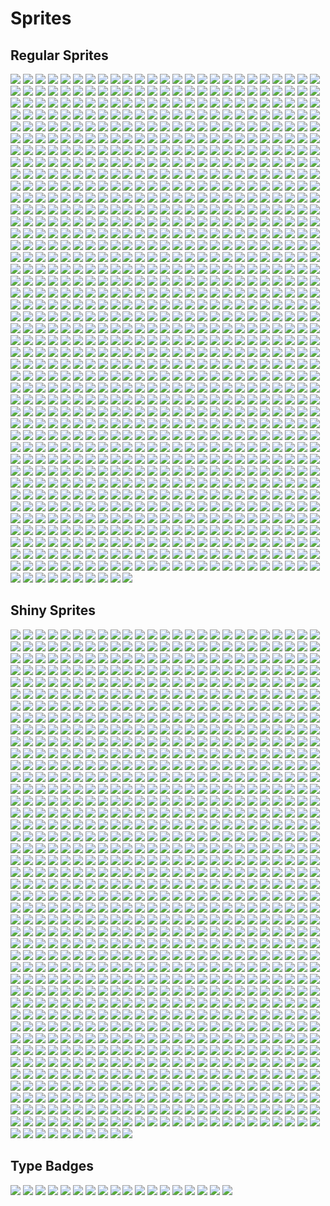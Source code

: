 # Sprites
## Regular Sprites
![](static/regular/bronzor.png)
![](static/regular/leafeon.png)
![](static/regular/beldum.png)
![](static/regular/shiftry.png)
![](static/regular/blitzle.png)
![](static/regular/dragalge.png)
![](static/regular/ledyba.png)
![](static/regular/porygon2.png)
![](static/regular/jangmo-o.png)
![](static/regular/snivy.png)
![](static/regular/cutiefly.png)
![](static/regular/furfrou-star.png)
![](static/regular/wimpod.png)
![](static/regular/sandygast.png)
![](static/regular/genesect-burn.png)
![](static/regular/lombre.png)
![](static/regular/lickitung.png)
![](static/regular/zoroark.png)
![](static/regular/lunala.png)
![](static/regular/hydreigon.png)
![](static/regular/cobalion.png)
![](static/regular/vulpix-alola.png)
![](static/regular/dwebble.png)
![](static/regular/salandit.png)
![](static/regular/minior-violet.png)
![](static/regular/politoed.png)
![](static/regular/trapinch.png)
![](static/regular/caterpie.png)
![](static/regular/bruxish.png)
![](static/regular/metagross-mega.png)
![](static/regular/skarmory.png)
![](static/regular/hoopa-unbound.png)
![](static/regular/rotom.png)
![](static/regular/darmanitan-zen.png)
![](static/regular/arceus-fire.png)
![](static/regular/drilbur.png)
![](static/regular/starly.png)
![](static/regular/vivillon-sandstorm.png)
![](static/regular/gastrodon.png)
![](static/regular/accelgor.png)
![](static/regular/graveler.png)
![](static/regular/swablu.png)
![](static/regular/scizor.png)
![](static/regular/vikavolt.png)
![](static/regular/mandibuzz.png)
![](static/regular/luvdisc.png)
![](static/regular/fennekin.png)
![](static/regular/simisage.png)
![](static/regular/glalie.png)
![](static/regular/piplup.png)
![](static/regular/finneon.png)
![](static/regular/piloswine.png)
![](static/regular/pinsir-mega.png)
![](static/regular/beedrill.png)
![](static/regular/diancie-mega.png)
![](static/regular/typhlosion.png)
![](static/regular/sandile.png)
![](static/regular/golurk.png)
![](static/regular/terrakion.png)
![](static/regular/gloom.png)
![](static/regular/turtonator.png)
![](static/regular/monferno.png)
![](static/regular/shiinotic.png)
![](static/regular/phantump.png)
![](static/regular/croagunk.png)
![](static/regular/ampharos.png)
![](static/regular/pichu.png)
![](static/regular/kommo-o.png)
![](static/regular/moltres.png)
![](static/regular/carnivine.png)
![](static/regular/ursaring.png)
![](static/regular/unown-h.png)
![](static/regular/venonat.png)
![](static/regular/servine.png)
![](static/regular/tentacruel.png)
![](static/regular/electrike.png)
![](static/regular/archeops.png)
![](static/regular/torkoal.png)
![](static/regular/talonflame.png)
![](static/regular/inkay.png)
![](static/regular/riolu.png)
![](static/regular/vivillon-poke-ball.png)
![](static/regular/unfezant.png)
![](static/regular/tapu-lele.png)
![](static/regular/genesect-shock.png)
![](static/regular/altaria-mega.png)
![](static/regular/psyduck.png)
![](static/regular/zweilous.png)
![](static/regular/litten.png)
![](static/regular/minccino.png)
![](static/regular/magby.png)
![](static/regular/unown-r.png)
![](static/regular/silvally-dark.png)
![](static/regular/chandelure.png)
![](static/regular/spewpa.png)
![](static/regular/pinsir.png)
![](static/regular/camerupt-mega.png)
![](static/regular/lairon.png)
![](static/regular/volcanion.png)
![](static/regular/volcarona.png)
![](static/regular/swellow.png)
![](static/regular/ponyta.png)
![](static/regular/whiscash.png)
![](static/regular/yanma.png)
![](static/regular/tornadus.png)
![](static/regular/panpour.png)
![](static/regular/rotom-mow.png)
![](static/regular/spoink.png)
![](static/regular/furfrou-dandy.png)
![](static/regular/pidove.png)
![](static/regular/omastar.png)
![](static/regular/pumpkaboo-small.png)
![](static/regular/sawsbuck-winter.png)
![](static/regular/greninja.png)
![](static/regular/mr-mime.png)
![](static/regular/salazzle.png)
![](static/regular/raichu.png)
![](static/regular/barboach.png)
![](static/regular/golisopod.png)
![](static/regular/vivillon-ocean.png)
![](static/regular/hakamo-o.png)
![](static/regular/darmanitan.png)
![](static/regular/keldeo-resolute.png)
![](static/regular/cosmoem.png)
![](static/regular/weavile.png)
![](static/regular/corphish.png)
![](static/regular/amaura.png)
![](static/regular/gourgeist-large.png)
![](static/regular/aron.png)
![](static/regular/minior.png)
![](static/regular/shellos-east.png)
![](static/regular/unown-d.png)
![](static/regular/smeargle.png)
![](static/regular/vivillon-tundra.png)
![](static/regular/arceus-dragon.png)
![](static/regular/glaceon.png)
![](static/regular/crabrawler.png)
![](static/regular/unown-exclamation.png)
![](static/regular/patrat.png)
![](static/regular/zorua.png)
![](static/regular/lilligant.png)
![](static/regular/dusclops.png)
![](static/regular/glameow.png)
![](static/regular/skiddo.png)
![](static/regular/anorith.png)
![](static/regular/garchomp-mega.png)
![](static/regular/victini.png)
![](static/regular/rattata-alola.png)
![](static/regular/metapod.png)
![](static/regular/delcatty.png)
![](static/regular/morelull.png)
![](static/regular/unown-c.png)
![](static/regular/phione.png)
![](static/regular/pikachu-pop-star.png)
![](static/regular/oricorio-pau.png)
![](static/regular/kyurem-black.png)
![](static/regular/wormadam.png)
![](static/regular/sneasel.png)
![](static/regular/latias.png)
![](static/regular/mankey.png)
![](static/regular/keldeo.png)
![](static/regular/hoopa.png)
![](static/regular/gengar.png)
![](static/regular/rampardos.png)
![](static/regular/charjabug.png)
![](static/regular/hippowdon.png)
![](static/regular/beedrill-mega.png)
![](static/regular/gliscor.png)
![](static/regular/tyrantrum.png)
![](static/regular/arceus-bug.png)
![](static/regular/fletchinder.png)
![](static/regular/geodude-alola.png)
![](static/regular/yamask.png)
![](static/regular/persian.png)
![](static/regular/weepinbell.png)
![](static/regular/sawsbuck.png)
![](static/regular/cherubi.png)
![](static/regular/milotic.png)
![](static/regular/slurpuff.png)
![](static/regular/banette.png)
![](static/regular/delibird.png)
![](static/regular/wingull.png)
![](static/regular/grotle.png)
![](static/regular/snubbull.png)
![](static/regular/combee.png)
![](static/regular/kricketot.png)
![](static/regular/arceus-flying.png)
![](static/regular/pineco.png)
![](static/regular/seedot.png)
![](static/regular/absol.png)
![](static/regular/spinarak.png)
![](static/regular/arceus.png)
![](static/regular/silvally-dragon.png)
![](static/regular/pikachu-hoenn-cap.png)
![](static/regular/cottonee.png)
![](static/regular/pelipper.png)
![](static/regular/tympole.png)
![](static/regular/pheromosa.png)
![](static/regular/burmy.png)
![](static/regular/toxicroak.png)
![](static/regular/chansey.png)
![](static/regular/barbaracle.png)
![](static/regular/dugtrio-alola.png)
![](static/regular/mesprit.png)
![](static/regular/whimsicott.png)
![](static/regular/shinx.png)
![](static/regular/ampharos-mega.png)
![](static/regular/bayleef.png)
![](static/regular/suicune.png)
![](static/regular/swanna.png)
![](static/regular/larvesta.png)
![](static/regular/noctowl.png)
![](static/regular/heatmor.png)
![](static/regular/watchog.png)
![](static/regular/clamperl.png)
![](static/regular/altaria.png)
![](static/regular/darkrai.png)
![](static/regular/wishiwashi.png)
![](static/regular/pikachu-libre.png)
![](static/regular/karrablast.png)
![](static/regular/jumpluff.png)
![](static/regular/unown-f.png)
![](static/regular/lopunny.png)
![](static/regular/unown-b.png)
![](static/regular/pachirisu.png)
![](static/regular/mismagius.png)
![](static/regular/mewtwo.png)
![](static/regular/mudkip.png)
![](static/regular/furfrou-debutante.png)
![](static/regular/graveler-alola.png)
![](static/regular/mantine.png)
![](static/regular/unown-v.png)
![](static/regular/shaymin.png)
![](static/regular/duskull.png)
![](static/regular/sunkern.png)
![](static/regular/nidoqueen.png)
![](static/regular/kartana.png)
![](static/regular/cherrim.png)
![](static/regular/arceus-dark.png)
![](static/regular/treecko.png)
![](static/regular/wormadam-sandy.png)
![](static/regular/emboar.png)
![](static/regular/gorebyss.png)
![](static/regular/burmy-sandy.png)
![](static/regular/drapion.png)
![](static/regular/ledian.png)
![](static/regular/jirachi.png)
![](static/regular/numel.png)
![](static/regular/ninetales.png)
![](static/regular/unown-z.png)
![](static/regular/silvally-ground.png)
![](static/regular/munna.png)
![](static/regular/lapras.png)
![](static/regular/wynaut.png)
![](static/regular/roselia.png)
![](static/regular/alakazam-mega.png)
![](static/regular/golbat.png)
![](static/regular/carbink.png)
![](static/regular/porygon-z.png)
![](static/regular/sandslash.png)
![](static/regular/makuhita.png)
![](static/regular/weezing.png)
![](static/regular/jolteon.png)
![](static/regular/spheal.png)
![](static/regular/tapu-koko.png)
![](static/regular/sawsbuck-summer.png)
![](static/regular/helioptile.png)
![](static/regular/reshiram.png)
![](static/regular/silvally-electric.png)
![](static/regular/landorus.png)
![](static/regular/stakataka.png)
![](static/regular/scolipede.png)
![](static/regular/miltank.png)
![](static/regular/totodile.png)
![](static/regular/vivillon-icy-snow.png)
![](static/regular/deino.png)
![](static/regular/houndoom-mega.png)
![](static/regular/necrozma-dawn.png)
![](static/regular/floette-eternal.png)
![](static/regular/absol-mega.png)
![](static/regular/chinchou.png)
![](static/regular/oricorio-sensu.png)
![](static/regular/vanilluxe.png)
![](static/regular/swadloon.png)
![](static/regular/persian-alola.png)
![](static/regular/groudon.png)
![](static/regular/koffing.png)
![](static/regular/yungoos.png)
![](static/regular/granbull.png)
![](static/regular/leavanny.png)
![](static/regular/axew.png)
![](static/regular/krookodile.png)
![](static/regular/brionne.png)
![](static/regular/lycanroc-dusk.png)
![](static/regular/sliggoo.png)
![](static/regular/pumpkaboo.png)
![](static/regular/aerodactyl-mega.png)
![](static/regular/gengar-mega.png)
![](static/regular/darumaka.png)
![](static/regular/chingling.png)
![](static/regular/pawniard.png)
![](static/regular/dragonite.png)
![](static/regular/minior-blue.png)
![](static/regular/bellossom.png)
![](static/regular/manectric-mega.png)
![](static/regular/kadabra.png)
![](static/regular/charmeleon.png)
![](static/regular/kangaskhan-mega.png)
![](static/regular/florges-blue.png)
![](static/regular/crawdaunt.png)
![](static/regular/tapu-fini.png)
![](static/regular/silvally-fairy.png)
![](static/regular/flabebe.png)
![](static/regular/oranguru.png)
![](static/regular/mienshao.png)
![](static/regular/gardevoir-mega.png)
![](static/regular/masquerain.png)
![](static/regular/flygon.png)
![](static/regular/hitmonlee.png)
![](static/regular/claydol.png)
![](static/regular/aegislash-blade.png)
![](static/regular/pyroar.png)
![](static/regular/paras.png)
![](static/regular/lileep.png)
![](static/regular/shellder.png)
![](static/regular/slakoth.png)
![](static/regular/drowzee.png)
![](static/regular/swirlix.png)
![](static/regular/corsola.png)
![](static/regular/audino-mega.png)
![](static/regular/litwick.png)
![](static/regular/burmy-trash.png)
![](static/regular/hariyama.png)
![](static/regular/deoxys-speed.png)
![](static/regular/girafarig.png)
![](static/regular/pidgey.png)
![](static/regular/vulpix.png)
![](static/regular/cloyster.png)
![](static/regular/exploud.png)
![](static/regular/silvally-fighting.png)
![](static/regular/bergmite.png)
![](static/regular/tapu-bulu.png)
![](static/regular/zeraora.png)
![](static/regular/magearna-original.png)
![](static/regular/braviary.png)
![](static/regular/tornadus-therian.png)
![](static/regular/swampert-mega.png)
![](static/regular/arceus-ghost.png)
![](static/regular/manaphy.png)
![](static/regular/jynx.png)
![](static/regular/regirock.png)
![](static/regular/minior-green.png)
![](static/regular/tynamo.png)
![](static/regular/machop.png)
![](static/regular/klang.png)
![](static/regular/muk.png)
![](static/regular/genesect.png)
![](static/regular/floatzel.png)
![](static/regular/bastiodon.png)
![](static/regular/vivillon-marine.png)
![](static/regular/illumise.png)
![](static/regular/salamence-mega.png)
![](static/regular/mew.png)
![](static/regular/lunatone.png)
![](static/regular/gallade.png)
![](static/regular/skorupi.png)
![](static/regular/stoutland.png)
![](static/regular/trumbeak.png)
![](static/regular/mudbray.png)
![](static/regular/heliolisk.png)
![](static/regular/cacnea.png)
![](static/regular/liepard.png)
![](static/regular/dunsparce.png)
![](static/regular/ralts.png)
![](static/regular/voltorb.png)
![](static/regular/porygon.png)
![](static/regular/natu.png)
![](static/regular/raticate-alola.png)
![](static/regular/combusken.png)
![](static/regular/yveltal.png)
![](static/regular/rhyperior.png)
![](static/regular/floette-blue.png)
![](static/regular/sentret.png)
![](static/regular/snorlax.png)
![](static/regular/prinplup.png)
![](static/regular/tauros.png)
![](static/regular/farfetchd.png)
![](static/regular/munchlax.png)
![](static/regular/butterfree.png)
![](static/regular/oddish.png)
![](static/regular/buneary.png)
![](static/regular/linoone.png)
![](static/regular/tentacool.png)
![](static/regular/hoppip.png)
![](static/regular/mareanie.png)
![](static/regular/togedemaru.png)
![](static/regular/deerling-summer.png)
![](static/regular/drampa.png)
![](static/regular/klink.png)
![](static/regular/muk-alola.png)
![](static/regular/rhyhorn.png)
![](static/regular/misdreavus.png)
![](static/regular/growlithe.png)
![](static/regular/exeggutor-alola.png)
![](static/regular/shroomish.png)
![](static/regular/kakuna.png)
![](static/regular/chimchar.png)
![](static/regular/deerling-winter.png)
![](static/regular/horsea.png)
![](static/regular/torracat.png)
![](static/regular/gothita.png)
![](static/regular/glalie-mega.png)
![](static/regular/zapdos.png)
![](static/regular/woobat.png)
![](static/regular/jigglypuff.png)
![](static/regular/cubone.png)
![](static/regular/carvanha.png)
![](static/regular/goomy.png)
![](static/regular/skrelp.png)
![](static/regular/beartic.png)
![](static/regular/incineroar.png)
![](static/regular/alomomola.png)
![](static/regular/garchomp.png)
![](static/regular/tangrowth.png)
![](static/regular/gothitelle.png)
![](static/regular/honedge.png)
![](static/regular/lurantis.png)
![](static/regular/wormadam-trash.png)
![](static/regular/unown-p.png)
![](static/regular/zekrom.png)
![](static/regular/bisharp.png)
![](static/regular/latios-mega.png)
![](static/regular/raikou.png)
![](static/regular/pikachu-original-cap.png)
![](static/regular/mawile-mega.png)
![](static/regular/deoxys-attack.png)
![](static/regular/pikipek.png)
![](static/regular/houndoom.png)
![](static/regular/vespiquen.png)
![](static/regular/cosmog.png)
![](static/regular/magmar.png)
![](static/regular/floette-yellow.png)
![](static/regular/meowstic.png)
![](static/regular/bidoof.png)
![](static/regular/groudon-primal.png)
![](static/regular/smoochum.png)
![](static/regular/entei.png)
![](static/regular/vivillon-jungle.png)
![](static/regular/clawitzer.png)
![](static/regular/zygarde-complete.png)
![](static/regular/silvally-flying.png)
![](static/regular/aurorus.png)
![](static/regular/simisear.png)
![](static/regular/arceus-fighting.png)
![](static/regular/klefki.png)
![](static/regular/xurkitree.png)
![](static/regular/murkrow.png)
![](static/regular/dartrix.png)
![](static/regular/vaporeon.png)
![](static/regular/feebas.png)
![](static/regular/feraligatr.png)
![](static/regular/marill.png)
![](static/regular/swampert.png)
![](static/regular/swalot.png)
![](static/regular/mienfoo.png)
![](static/regular/unown-i.png)
![](static/regular/electabuzz.png)
![](static/regular/ivysaur.png)
![](static/regular/cacturne.png)
![](static/regular/seaking.png)
![](static/regular/minun.png)
![](static/regular/larvitar.png)
![](static/regular/mewtwo-mega-y.png)
![](static/regular/cranidos.png)
![](static/regular/conkeldurr.png)
![](static/regular/ducklett.png)
![](static/regular/kangaskhan.png)
![](static/regular/buzzwole.png)
![](static/regular/magnezone.png)
![](static/regular/pangoro.png)
![](static/regular/deerling.png)
![](static/regular/unown-u.png)
![](static/regular/sealeo.png)
![](static/regular/silvally-ghost.png)
![](static/regular/reuniclus.png)
![](static/regular/crabominable.png)
![](static/regular/marowak.png)
![](static/regular/unown-y.png)
![](static/regular/gumshoos.png)
![](static/regular/vivillon-sun.png)
![](static/regular/mightyena.png)
![](static/regular/diglett-alola.png)
![](static/regular/palkia.png)
![](static/regular/fomantis.png)
![](static/regular/tranquill.png)
![](static/regular/wartortle.png)
![](static/regular/baltoy.png)
![](static/regular/unown-g.png)
![](static/regular/vullaby.png)
![](static/regular/naganadel.png)
![](static/regular/lycanroc.png)
![](static/regular/cleffa.png)
![](static/regular/meganium.png)
![](static/regular/musharna.png)
![](static/regular/rufflet.png)
![](static/regular/meowth-alola.png)
![](static/regular/lucario.png)
![](static/regular/grimer-alola.png)
![](static/regular/igglybuff.png)
![](static/regular/ho-oh.png)
![](static/regular/abomasnow-mega.png)
![](static/regular/seel.png)
![](static/regular/meloetta.png)
![](static/regular/swinub.png)
![](static/regular/dodrio.png)
![](static/regular/avalugg.png)
![](static/regular/relicanth.png)
![](static/regular/unown-n.png)
![](static/regular/wailord.png)
![](static/regular/sharpedo-mega.png)
![](static/regular/rattata.png)
![](static/regular/arceus-poison.png)
![](static/regular/geodude.png)
![](static/regular/golduck.png)
![](static/regular/victreebel.png)
![](static/regular/silvally-ice.png)
![](static/regular/araquanid.png)
![](static/regular/sharpedo.png)
![](static/regular/ribombee.png)
![](static/regular/vivillon.png)
![](static/regular/pikachu-unova-cap.png)
![](static/regular/silvally-bug.png)
![](static/regular/roggenrola.png)
![](static/regular/chatot.png)
![](static/regular/rowlet.png)
![](static/regular/ekans.png)
![](static/regular/braixen.png)
![](static/regular/aegislash.png)
![](static/regular/kricketune.png)
![](static/regular/sudowoodo.png)
![](static/regular/unown-m.png)
![](static/regular/amoonguss.png)
![](static/regular/gulpin.png)
![](static/regular/rhydon.png)
![](static/regular/nuzleaf.png)
![](static/regular/omanyte.png)
![](static/regular/oshawott.png)
![](static/regular/vigoroth.png)
![](static/regular/sandshrew.png)
![](static/regular/herdier.png)
![](static/regular/azelf.png)
![](static/regular/exeggutor.png)
![](static/regular/doduo.png)
![](static/regular/ninjask.png)
![](static/regular/pichu-spiky-eared.png)
![](static/regular/zubat.png)
![](static/regular/xerneas.png)
![](static/regular/gligar.png)
![](static/regular/scyther.png)
![](static/regular/mawile.png)
![](static/regular/excadrill.png)
![](static/regular/eevee.png)
![](static/regular/meloetta-pirouette.png)
![](static/regular/trevenant.png)
![](static/regular/shellos.png)
![](static/regular/blissey.png)
![](static/regular/marshtomp.png)
![](static/regular/rotom-frost.png)
![](static/regular/chimecho.png)
![](static/regular/nosepass.png)
![](static/regular/empoleon.png)
![](static/regular/shuckle.png)
![](static/regular/cinccino.png)
![](static/regular/kyogre-primal.png)
![](static/regular/wailmer.png)
![](static/regular/purrloin.png)
![](static/regular/togepi.png)
![](static/regular/krokorok.png)
![](static/regular/staravia.png)
![](static/regular/passimian.png)
![](static/regular/skuntank.png)
![](static/regular/nidoran-m.png)
![](static/regular/cryogonal.png)
![](static/regular/frillish.png)
![](static/regular/crobat.png)
![](static/regular/pansear.png)
![](static/regular/kyogre.png)
![](static/regular/arceus-ice.png)
![](static/regular/floette-white.png)
![](static/regular/plusle.png)
![](static/regular/dugtrio.png)
![](static/regular/ludicolo.png)
![](static/regular/charizard.png)
![](static/regular/bewear.png)
![](static/regular/fearow.png)
![](static/regular/vibrava.png)
![](static/regular/gourgeist.png)
![](static/regular/aggron-mega.png)
![](static/regular/bronzong.png)
![](static/regular/lycanroc-midnight.png)
![](static/regular/floette.png)
![](static/regular/marowak-alola.png)
![](static/regular/throh.png)
![](static/regular/snorunt.png)
![](static/regular/flabebe-blue.png)
![](static/regular/mudsdale.png)
![](static/regular/vanillish.png)
![](static/regular/gogoat.png)
![](static/regular/xerneas-active.png)
![](static/regular/trubbish.png)
![](static/regular/pidgeot.png)
![](static/regular/duosion.png)
![](static/regular/vivillon-modern.png)
![](static/regular/durant.png)
![](static/regular/meditite.png)
![](static/regular/boldore.png)
![](static/regular/houndour.png)
![](static/regular/marshadow.png)
![](static/regular/hoothoot.png)
![](static/regular/wurmple.png)
![](static/regular/sceptile-mega.png)
![](static/regular/zebstrika.png)
![](static/regular/palpitoad.png)
![](static/regular/grumpig.png)
![](static/regular/togekiss.png)
![](static/regular/poochyena.png)
![](static/regular/kingler.png)
![](static/regular/frogadier.png)
![](static/regular/gardevoir.png)
![](static/regular/mime-jr.png)
![](static/regular/furfrou-matron.png)
![](static/regular/thundurus-therian.png)
![](static/regular/chikorita.png)
![](static/regular/froslass.png)
![](static/regular/primeape.png)
![](static/regular/lumineon.png)
![](static/regular/nidorina.png)
![](static/regular/toucannon.png)
![](static/regular/flaaffy.png)
![](static/regular/sunflora.png)
![](static/regular/elekid.png)
![](static/regular/sceptile.png)
![](static/regular/aggron.png)
![](static/regular/gabite.png)
![](static/regular/xatu.png)
![](static/regular/salamence.png)
![](static/regular/genesect-chill.png)
![](static/regular/scizor-mega.png)
![](static/regular/vivillon-elegant.png)
![](static/regular/cresselia.png)
![](static/regular/arbok.png)
![](static/regular/unown-q.png)
![](static/regular/vivillon-continental.png)
![](static/regular/latios.png)
![](static/regular/decidueye.png)
![](static/regular/whirlipede.png)
![](static/regular/pikachu-phd.png)
![](static/regular/raticate.png)
![](static/regular/clefairy.png)
![](static/regular/magikarp.png)
![](static/regular/oricorio-pom-pom.png)
![](static/regular/pikachu-alola-cap.png)
![](static/regular/shelgon.png)
![](static/regular/metang.png)
![](static/regular/heatran.png)
![](static/regular/pikachu-belle.png)
![](static/regular/aerodactyl.png)
![](static/regular/octillery.png)
![](static/regular/vivillon-polar.png)
![](static/regular/arceus-steel.png)
![](static/regular/bibarel.png)
![](static/regular/wishiwashi-school.png)
![](static/regular/tropius.png)
![](static/regular/kirlia.png)
![](static/regular/magmortar.png)
![](static/regular/aipom.png)
![](static/regular/bonsly.png)
![](static/regular/blaziken.png)
![](static/regular/samurott.png)
![](static/regular/jellicent.png)
![](static/regular/silvally-grass.png)
![](static/regular/luxio.png)
![](static/regular/dewott.png)
![](static/regular/slowpoke.png)
![](static/regular/dedenne.png)
![](static/regular/croconaw.png)
![](static/regular/stufful.png)
![](static/regular/comfey.png)
![](static/regular/sableye-mega.png)
![](static/regular/abomasnow.png)
![](static/regular/vivillon-high-plains.png)
![](static/regular/vivillon-fancy.png)
![](static/regular/beheeyem.png)
![](static/regular/vivillon-river.png)
![](static/regular/minior-orange.png)
![](static/regular/steenee.png)
![](static/regular/tyranitar-mega.png)
![](static/regular/machamp.png)
![](static/regular/genesect-douse.png)
![](static/regular/maractus.png)
![](static/regular/komala.png)
![](static/regular/simipour.png)
![](static/regular/phanpy.png)
![](static/regular/mewtwo-mega-x.png)
![](static/regular/furfrou-pharaoh.png)
![](static/regular/spearow.png)
![](static/regular/bellsprout.png)
![](static/regular/silvally-rock.png)
![](static/regular/galvantula.png)
![](static/regular/unown-e.png)
![](static/regular/qwilfish.png)
![](static/regular/gourgeist-super.png)
![](static/regular/kyurem.png)
![](static/regular/chesnaught.png)
![](static/regular/castform-rainy.png)
![](static/regular/shieldon.png)
![](static/regular/deoxys-defense.png)
![](static/regular/lopunny-mega.png)
![](static/regular/pumpkaboo-large.png)
![](static/regular/uxie.png)
![](static/regular/diglett.png)
![](static/regular/azumarill.png)
![](static/regular/malamar.png)
![](static/regular/silvally-fire.png)
![](static/regular/gyarados.png)
![](static/regular/binacle.png)
![](static/regular/furfrou.png)
![](static/regular/hitmonchan.png)
![](static/regular/swoobat.png)
![](static/regular/bouffalant.png)
![](static/regular/remoraid.png)
![](static/regular/silvally-psychic.png)
![](static/regular/pikachu-sinnoh-cap.png)
![](static/regular/scraggy.png)
![](static/regular/delphox.png)
![](static/regular/electivire.png)
![](static/regular/seadra.png)
![](static/regular/castform-sunny.png)
![](static/regular/lillipup.png)
![](static/regular/electrode.png)
![](static/regular/carracosta.png)
![](static/regular/steelix-mega.png)
![](static/regular/charizard-mega-y.png)
![](static/regular/flareon.png)
![](static/regular/pikachu-cosplay.png)
![](static/regular/unown-k.png)
![](static/regular/starmie.png)
![](static/regular/necrozma-ultra.png)
![](static/regular/venipede.png)
![](static/regular/oricorio.png)
![](static/regular/machoke.png)
![](static/regular/cradily.png)
![](static/regular/purugly.png)
![](static/regular/taillow.png)
![](static/regular/mareep.png)
![](static/regular/gastly.png)
![](static/regular/heracross.png)
![](static/regular/latias-mega.png)
![](static/regular/meowth.png)
![](static/regular/heracross-mega.png)
![](static/regular/shelmet.png)
![](static/regular/turtwig.png)
![](static/regular/dratini.png)
![](static/regular/tangela.png)
![](static/regular/celebi.png)
![](static/regular/tirtouga.png)
![](static/regular/goodra.png)
![](static/regular/cubchoo.png)
![](static/regular/minior-red.png)
![](static/regular/kabutops.png)
![](static/regular/breloom.png)
![](static/regular/happiny.png)
![](static/regular/krabby.png)
![](static/regular/slugma.png)
![](static/regular/mimikyu.png)
![](static/regular/gothorita.png)
![](static/regular/huntail.png)
![](static/regular/sableye.png)
![](static/regular/spiritomb.png)
![](static/regular/weedle.png)
![](static/regular/magnemite.png)
![](static/regular/grubbin.png)
![](static/regular/pancham.png)
![](static/regular/lickilicky.png)
![](static/regular/greninja-ash.png)
![](static/regular/stunky.png)
![](static/regular/bagon.png)
![](static/regular/arceus-rock.png)
![](static/regular/poipole.png)
![](static/regular/dialga.png)
![](static/regular/gastrodon-east.png)
![](static/regular/registeel.png)
![](static/regular/nidoran-f.png)
![](static/regular/pikachu-kalos-cap.png)
![](static/regular/vivillon-savanna.png)
![](static/regular/eelektrik.png)
![](static/regular/raichu-alola.png)
![](static/regular/doublade.png)
![](static/regular/sandshrew-alola.png)
![](static/regular/yanmega.png)
![](static/regular/pikachu.png)
![](static/regular/giratina.png)
![](static/regular/sawsbuck-autumn.png)
![](static/regular/unown-o.png)
![](static/regular/lucario-mega.png)
![](static/regular/kabuto.png)
![](static/regular/haxorus.png)
![](static/regular/zygarde-10.png)
![](static/regular/gyarados-mega.png)
![](static/regular/scatterbug.png)
![](static/regular/florges-yellow.png)
![](static/regular/shedinja.png)
![](static/regular/vanillite.png)
![](static/regular/pumpkaboo-super.png)
![](static/regular/tsareena.png)
![](static/regular/bounsweet.png)
![](static/regular/florges-orange.png)
![](static/regular/magneton.png)
![](static/regular/whismur.png)
![](static/regular/silvally-water.png)
![](static/regular/pupitar.png)
![](static/regular/elgyem.png)
![](static/regular/necrozma.png)
![](static/regular/rotom-wash.png)
![](static/regular/wigglytuff.png)
![](static/regular/pikachu-rock-star.png)
![](static/regular/metagross.png)
![](static/regular/staraptor.png)
![](static/regular/gible.png)
![](static/regular/honchkrow.png)
![](static/regular/popplio.png)
![](static/regular/silvally-poison.png)
![](static/regular/foongus.png)
![](static/regular/druddigon.png)
![](static/regular/camerupt.png)
![](static/regular/gallade-mega.png)
![](static/regular/ninetales-alola.png)
![](static/regular/torterra.png)
![](static/regular/castform.png)
![](static/regular/dhelmise.png)
![](static/regular/armaldo.png)
![](static/regular/unown-w.png)
![](static/regular/dustox.png)
![](static/regular/ferrothorn.png)
![](static/regular/regigigas.png)
![](static/regular/solosis.png)
![](static/regular/beautifly.png)
![](static/regular/hawlucha.png)
![](static/regular/skiploom.png)
![](static/regular/silvally-steel.png)
![](static/regular/furfrou-diamond.png)
![](static/regular/solgaleo.png)
![](static/regular/probopass.png)
![](static/regular/onix.png)
![](static/regular/arceus-water.png)
![](static/regular/spritzee.png)
![](static/regular/furret.png)
![](static/regular/stunfisk.png)
![](static/regular/torchic.png)
![](static/regular/froakie.png)
![](static/regular/venusaur.png)
![](static/regular/slowbro.png)
![](static/regular/silvally.png)
![](static/regular/haunter.png)
![](static/regular/magearna.png)
![](static/regular/basculin-blue-striped.png)
![](static/regular/volbeat.png)
![](static/regular/golett.png)
![](static/regular/lampent.png)
![](static/regular/slowbro-mega.png)
![](static/regular/arceus-psychic.png)
![](static/regular/steelix.png)
![](static/regular/poliwhirl.png)
![](static/regular/nidoking.png)
![](static/regular/cascoon.png)
![](static/regular/pignite.png)
![](static/regular/unown-x.png)
![](static/regular/magcargo.png)
![](static/regular/tyranitar.png)
![](static/regular/genesect-standard.png)
![](static/regular/medicham.png)
![](static/regular/crustle.png)
![](static/regular/kingdra.png)
![](static/regular/rotom-heat.png)
![](static/regular/blacephalon.png)
![](static/regular/serperior.png)
![](static/regular/espeon.png)
![](static/regular/aromatisse.png)
![](static/regular/surskit.png)
![](static/regular/fletchling.png)
![](static/regular/squirtle.png)
![](static/regular/minior-indigo.png)
![](static/regular/mamoswine.png)
![](static/regular/vivillon-archipelago.png)
![](static/regular/gigalith.png)
![](static/regular/virizion.png)
![](static/regular/teddiursa.png)
![](static/regular/kyurem-white.png)
![](static/regular/castform-snowy.png)
![](static/regular/flabebe-yellow.png)
![](static/regular/togetic.png)
![](static/regular/solrock.png)
![](static/regular/infernape.png)
![](static/regular/tyrogue.png)
![](static/regular/budew.png)
![](static/regular/klinklang.png)
![](static/regular/hypno.png)
![](static/regular/venusaur-mega.png)
![](static/regular/ditto.png)
![](static/regular/pidgeotto.png)
![](static/regular/gurdurr.png)
![](static/regular/donphan.png)
![](static/regular/quilava.png)
![](static/regular/abra.png)
![](static/regular/emolga.png)
![](static/regular/flabebe-orange.png)
![](static/regular/luxray.png)
![](static/regular/mothim.png)
![](static/regular/diggersby.png)
![](static/regular/poliwrath.png)
![](static/regular/dragonair.png)
![](static/regular/slowking.png)
![](static/regular/mantyke.png)
![](static/regular/noivern.png)
![](static/regular/arceus-grass.png)
![](static/regular/sylveon.png)
![](static/regular/seviper.png)
![](static/regular/garbodor.png)
![](static/regular/dusknoir.png)
![](static/regular/litleo.png)
![](static/regular/arceus-electric.png)
![](static/regular/quilladin.png)
![](static/regular/azurill.png)
![](static/regular/unown-question.png)
![](static/regular/manectric.png)
![](static/regular/exeggcute.png)
![](static/regular/toxapex.png)
![](static/regular/gourgeist-small.png)
![](static/regular/staryu.png)
![](static/regular/snover.png)
![](static/regular/bulbasaur.png)
![](static/regular/sewaddle.png)
![](static/regular/loudred.png)
![](static/regular/slaking.png)
![](static/regular/lanturn.png)
![](static/regular/skitty.png)
![](static/regular/tyrunt.png)
![](static/regular/deerling-autumn.png)
![](static/regular/parasect.png)
![](static/regular/shuppet.png)
![](static/regular/necrozma-dusk.png)
![](static/regular/nidorino.png)
![](static/regular/furfrou-heart.png)
![](static/regular/tepig.png)
![](static/regular/walrein.png)
![](static/regular/vileplume.png)
![](static/regular/vivillon-garden.png)
![](static/regular/archen.png)
![](static/regular/timburr.png)
![](static/regular/arcanine.png)
![](static/regular/arceus-ground.png)
![](static/regular/articuno.png)
![](static/regular/landorus-therian.png)
![](static/regular/medicham-mega.png)
![](static/regular/zangoose.png)
![](static/regular/minior-yellow.png)
![](static/regular/forretress.png)
![](static/regular/shaymin-sky.png)
![](static/regular/unown-s.png)
![](static/regular/alakazam.png)
![](static/regular/banette-mega.png)
![](static/regular/blastoise-mega.png)
![](static/regular/guzzlord.png)
![](static/regular/cyndaquil.png)
![](static/regular/unown-l.png)
![](static/regular/rayquaza-mega.png)
![](static/regular/rayquaza.png)
![](static/regular/drifloon.png)
![](static/regular/basculin.png)
![](static/regular/grovyle.png)
![](static/regular/flabebe-white.png)
![](static/regular/spinda.png)
![](static/regular/charmander.png)
![](static/regular/zigzagoon.png)
![](static/regular/celesteela.png)
![](static/regular/pansage.png)
![](static/regular/sandslash-alola.png)
![](static/regular/blastoise.png)
![](static/regular/unown.png)
![](static/regular/grimer.png)
![](static/regular/ariados.png)
![](static/regular/bunnelby.png)
![](static/regular/ambipom.png)
![](static/regular/golem.png)
![](static/regular/kecleon.png)
![](static/regular/rotom-fan.png)
![](static/regular/thundurus.png)
![](static/regular/cherrim-sunshine.png)
![](static/regular/giratina-origin.png)
![](static/regular/wobbuffet.png)
![](static/regular/florges.png)
![](static/regular/nincada.png)
![](static/regular/blaziken-mega.png)
![](static/regular/goldeen.png)
![](static/regular/quagsire.png)
![](static/regular/deoxys.png)
![](static/regular/stantler.png)
![](static/regular/espurr.png)
![](static/regular/hitmontop.png)
![](static/regular/lotad.png)
![](static/regular/primarina.png)
![](static/regular/joltik.png)
![](static/regular/sawk.png)
![](static/regular/pikachu-partner-cap.png)
![](static/regular/clefable.png)
![](static/regular/pidgeot-mega.png)
![](static/regular/dewgong.png)
![](static/regular/venomoth.png)
![](static/regular/lugia.png)
![](static/regular/sigilyph.png)
![](static/regular/umbreon.png)
![](static/regular/regice.png)
![](static/regular/zygarde.png)
![](static/regular/furfrou-kabuki.png)
![](static/regular/rapidash.png)
![](static/regular/ferroseed.png)
![](static/regular/floette-orange.png)
![](static/regular/pyukumuku.png)
![](static/regular/wooper.png)
![](static/regular/seismitoad.png)
![](static/regular/escavalier.png)
![](static/regular/buizel.png)
![](static/regular/silcoon.png)
![](static/regular/florges-white.png)
![](static/regular/poliwag.png)
![](static/regular/charizard-mega-x.png)
![](static/regular/vivillon-monsoon.png)
![](static/regular/unown-t.png)
![](static/regular/noibat.png)
![](static/regular/scrafty.png)
![](static/regular/hippopotas.png)
![](static/regular/cofagrigus.png)
![](static/regular/petilil.png)
![](static/regular/rockruff.png)
![](static/regular/type-null.png)
![](static/regular/clauncher.png)
![](static/regular/drifblim.png)
![](static/regular/arceus-fairy.png)
![](static/regular/furfrou-la-reine.png)
![](static/regular/nihilego.png)
![](static/regular/palossand.png)
![](static/regular/audino.png)
![](static/regular/unown-j.png)
![](static/regular/diancie.png)
![](static/regular/roserade.png)
![](static/regular/fraxure.png)
![](static/regular/chespin.png)
![](static/regular/golem-alola.png)
![](static/regular/dewpider.png)
![](static/regular/eelektross.png)
## Shiny Sprites
![](static/shiny/bronzor.png)
![](static/shiny/leafeon.png)
![](static/shiny/beldum.png)
![](static/shiny/shiftry.png)
![](static/shiny/blitzle.png)
![](static/shiny/dragalge.png)
![](static/shiny/ledyba.png)
![](static/shiny/porygon2.png)
![](static/shiny/jangmo-o.png)
![](static/shiny/snivy.png)
![](static/shiny/cutiefly.png)
![](static/shiny/furfrou-star.png)
![](static/shiny/wimpod.png)
![](static/shiny/sandygast.png)
![](static/shiny/genesect-burn.png)
![](static/shiny/lombre.png)
![](static/shiny/lickitung.png)
![](static/shiny/zoroark.png)
![](static/shiny/lunala.png)
![](static/shiny/hydreigon.png)
![](static/shiny/cobalion.png)
![](static/shiny/vulpix-alola.png)
![](static/shiny/dwebble.png)
![](static/shiny/salandit.png)
![](static/shiny/minior-violet.png)
![](static/shiny/politoed.png)
![](static/shiny/trapinch.png)
![](static/shiny/caterpie.png)
![](static/shiny/bruxish.png)
![](static/shiny/metagross-mega.png)
![](static/shiny/skarmory.png)
![](static/shiny/hoopa-unbound.png)
![](static/shiny/rotom.png)
![](static/shiny/darmanitan-zen.png)
![](static/shiny/arceus-fire.png)
![](static/shiny/drilbur.png)
![](static/shiny/starly.png)
![](static/shiny/vivillon-sandstorm.png)
![](static/shiny/gastrodon.png)
![](static/shiny/accelgor.png)
![](static/shiny/graveler.png)
![](static/shiny/swablu.png)
![](static/shiny/scizor.png)
![](static/shiny/vikavolt.png)
![](static/shiny/mandibuzz.png)
![](static/shiny/luvdisc.png)
![](static/shiny/fennekin.png)
![](static/shiny/simisage.png)
![](static/shiny/glalie.png)
![](static/shiny/piplup.png)
![](static/shiny/finneon.png)
![](static/shiny/piloswine.png)
![](static/shiny/pinsir-mega.png)
![](static/shiny/beedrill.png)
![](static/shiny/diancie-mega.png)
![](static/shiny/typhlosion.png)
![](static/shiny/sandile.png)
![](static/shiny/golurk.png)
![](static/shiny/terrakion.png)
![](static/shiny/gloom.png)
![](static/shiny/turtonator.png)
![](static/shiny/monferno.png)
![](static/shiny/shiinotic.png)
![](static/shiny/phantump.png)
![](static/shiny/croagunk.png)
![](static/shiny/ampharos.png)
![](static/shiny/pichu.png)
![](static/shiny/kommo-o.png)
![](static/shiny/moltres.png)
![](static/shiny/carnivine.png)
![](static/shiny/ursaring.png)
![](static/shiny/unown-h.png)
![](static/shiny/venonat.png)
![](static/shiny/servine.png)
![](static/shiny/tentacruel.png)
![](static/shiny/electrike.png)
![](static/shiny/archeops.png)
![](static/shiny/torkoal.png)
![](static/shiny/talonflame.png)
![](static/shiny/inkay.png)
![](static/shiny/riolu.png)
![](static/shiny/vivillon-poke-ball.png)
![](static/shiny/unfezant.png)
![](static/shiny/tapu-lele.png)
![](static/shiny/genesect-shock.png)
![](static/shiny/altaria-mega.png)
![](static/shiny/psyduck.png)
![](static/shiny/zweilous.png)
![](static/shiny/litten.png)
![](static/shiny/minccino.png)
![](static/shiny/magby.png)
![](static/shiny/unown-r.png)
![](static/shiny/silvally-dark.png)
![](static/shiny/chandelure.png)
![](static/shiny/spewpa.png)
![](static/shiny/pinsir.png)
![](static/shiny/camerupt-mega.png)
![](static/shiny/lairon.png)
![](static/shiny/volcanion.png)
![](static/shiny/volcarona.png)
![](static/shiny/swellow.png)
![](static/shiny/ponyta.png)
![](static/shiny/whiscash.png)
![](static/shiny/yanma.png)
![](static/shiny/tornadus.png)
![](static/shiny/panpour.png)
![](static/shiny/rotom-mow.png)
![](static/shiny/spoink.png)
![](static/shiny/furfrou-dandy.png)
![](static/shiny/pidove.png)
![](static/shiny/omastar.png)
![](static/shiny/pumpkaboo-small.png)
![](static/shiny/sawsbuck-winter.png)
![](static/shiny/greninja.png)
![](static/shiny/mr-mime.png)
![](static/shiny/salazzle.png)
![](static/shiny/raichu.png)
![](static/shiny/barboach.png)
![](static/shiny/golisopod.png)
![](static/shiny/vivillon-ocean.png)
![](static/shiny/hakamo-o.png)
![](static/shiny/darmanitan.png)
![](static/shiny/keldeo-resolute.png)
![](static/shiny/cosmoem.png)
![](static/shiny/weavile.png)
![](static/shiny/corphish.png)
![](static/shiny/amaura.png)
![](static/shiny/gourgeist-large.png)
![](static/shiny/aron.png)
![](static/shiny/minior.png)
![](static/shiny/shellos-east.png)
![](static/shiny/unown-d.png)
![](static/shiny/smeargle.png)
![](static/shiny/vivillon-tundra.png)
![](static/shiny/arceus-dragon.png)
![](static/shiny/glaceon.png)
![](static/shiny/crabrawler.png)
![](static/shiny/unown-exclamation.png)
![](static/shiny/patrat.png)
![](static/shiny/zorua.png)
![](static/shiny/lilligant.png)
![](static/shiny/dusclops.png)
![](static/shiny/glameow.png)
![](static/shiny/skiddo.png)
![](static/shiny/anorith.png)
![](static/shiny/garchomp-mega.png)
![](static/shiny/victini.png)
![](static/shiny/rattata-alola.png)
![](static/shiny/metapod.png)
![](static/shiny/delcatty.png)
![](static/shiny/morelull.png)
![](static/shiny/unown-c.png)
![](static/shiny/phione.png)
![](static/shiny/pikachu-pop-star.png)
![](static/shiny/oricorio-pau.png)
![](static/shiny/kyurem-black.png)
![](static/shiny/wormadam.png)
![](static/shiny/sneasel.png)
![](static/shiny/latias.png)
![](static/shiny/mankey.png)
![](static/shiny/keldeo.png)
![](static/shiny/hoopa.png)
![](static/shiny/gengar.png)
![](static/shiny/rampardos.png)
![](static/shiny/charjabug.png)
![](static/shiny/hippowdon.png)
![](static/shiny/beedrill-mega.png)
![](static/shiny/gliscor.png)
![](static/shiny/tyrantrum.png)
![](static/shiny/arceus-bug.png)
![](static/shiny/fletchinder.png)
![](static/shiny/geodude-alola.png)
![](static/shiny/yamask.png)
![](static/shiny/persian.png)
![](static/shiny/weepinbell.png)
![](static/shiny/sawsbuck.png)
![](static/shiny/cherubi.png)
![](static/shiny/milotic.png)
![](static/shiny/slurpuff.png)
![](static/shiny/banette.png)
![](static/shiny/delibird.png)
![](static/shiny/wingull.png)
![](static/shiny/grotle.png)
![](static/shiny/snubbull.png)
![](static/shiny/combee.png)
![](static/shiny/kricketot.png)
![](static/shiny/arceus-flying.png)
![](static/shiny/pineco.png)
![](static/shiny/seedot.png)
![](static/shiny/absol.png)
![](static/shiny/spinarak.png)
![](static/shiny/arceus.png)
![](static/shiny/silvally-dragon.png)
![](static/shiny/pikachu-hoenn-cap.png)
![](static/shiny/cottonee.png)
![](static/shiny/pelipper.png)
![](static/shiny/tympole.png)
![](static/shiny/pheromosa.png)
![](static/shiny/burmy.png)
![](static/shiny/toxicroak.png)
![](static/shiny/chansey.png)
![](static/shiny/barbaracle.png)
![](static/shiny/dugtrio-alola.png)
![](static/shiny/mesprit.png)
![](static/shiny/whimsicott.png)
![](static/shiny/shinx.png)
![](static/shiny/ampharos-mega.png)
![](static/shiny/bayleef.png)
![](static/shiny/suicune.png)
![](static/shiny/swanna.png)
![](static/shiny/larvesta.png)
![](static/shiny/noctowl.png)
![](static/shiny/heatmor.png)
![](static/shiny/watchog.png)
![](static/shiny/clamperl.png)
![](static/shiny/altaria.png)
![](static/shiny/darkrai.png)
![](static/shiny/wishiwashi.png)
![](static/shiny/pikachu-libre.png)
![](static/shiny/karrablast.png)
![](static/shiny/jumpluff.png)
![](static/shiny/unown-f.png)
![](static/shiny/lopunny.png)
![](static/shiny/unown-b.png)
![](static/shiny/pachirisu.png)
![](static/shiny/mismagius.png)
![](static/shiny/mewtwo.png)
![](static/shiny/mudkip.png)
![](static/shiny/furfrou-debutante.png)
![](static/shiny/graveler-alola.png)
![](static/shiny/mantine.png)
![](static/shiny/unown-v.png)
![](static/shiny/shaymin.png)
![](static/shiny/duskull.png)
![](static/shiny/sunkern.png)
![](static/shiny/nidoqueen.png)
![](static/shiny/kartana.png)
![](static/shiny/cherrim.png)
![](static/shiny/arceus-dark.png)
![](static/shiny/treecko.png)
![](static/shiny/wormadam-sandy.png)
![](static/shiny/emboar.png)
![](static/shiny/gorebyss.png)
![](static/shiny/burmy-sandy.png)
![](static/shiny/drapion.png)
![](static/shiny/ledian.png)
![](static/shiny/jirachi.png)
![](static/shiny/numel.png)
![](static/shiny/ninetales.png)
![](static/shiny/unown-z.png)
![](static/shiny/silvally-ground.png)
![](static/shiny/munna.png)
![](static/shiny/lapras.png)
![](static/shiny/wynaut.png)
![](static/shiny/roselia.png)
![](static/shiny/alakazam-mega.png)
![](static/shiny/golbat.png)
![](static/shiny/carbink.png)
![](static/shiny/porygon-z.png)
![](static/shiny/sandslash.png)
![](static/shiny/makuhita.png)
![](static/shiny/weezing.png)
![](static/shiny/jolteon.png)
![](static/shiny/spheal.png)
![](static/shiny/tapu-koko.png)
![](static/shiny/sawsbuck-summer.png)
![](static/shiny/helioptile.png)
![](static/shiny/reshiram.png)
![](static/shiny/silvally-electric.png)
![](static/shiny/landorus.png)
![](static/shiny/stakataka.png)
![](static/shiny/scolipede.png)
![](static/shiny/miltank.png)
![](static/shiny/totodile.png)
![](static/shiny/vivillon-icy-snow.png)
![](static/shiny/deino.png)
![](static/shiny/houndoom-mega.png)
![](static/shiny/necrozma-dawn.png)
![](static/shiny/floette-eternal.png)
![](static/shiny/absol-mega.png)
![](static/shiny/chinchou.png)
![](static/shiny/oricorio-sensu.png)
![](static/shiny/vanilluxe.png)
![](static/shiny/swadloon.png)
![](static/shiny/persian-alola.png)
![](static/shiny/groudon.png)
![](static/shiny/koffing.png)
![](static/shiny/yungoos.png)
![](static/shiny/granbull.png)
![](static/shiny/leavanny.png)
![](static/shiny/axew.png)
![](static/shiny/krookodile.png)
![](static/shiny/brionne.png)
![](static/shiny/lycanroc-dusk.png)
![](static/shiny/sliggoo.png)
![](static/shiny/pumpkaboo.png)
![](static/shiny/aerodactyl-mega.png)
![](static/shiny/gengar-mega.png)
![](static/shiny/darumaka.png)
![](static/shiny/chingling.png)
![](static/shiny/pawniard.png)
![](static/shiny/dragonite.png)
![](static/shiny/minior-blue.png)
![](static/shiny/bellossom.png)
![](static/shiny/manectric-mega.png)
![](static/shiny/kadabra.png)
![](static/shiny/charmeleon.png)
![](static/shiny/kangaskhan-mega.png)
![](static/shiny/florges-blue.png)
![](static/shiny/crawdaunt.png)
![](static/shiny/tapu-fini.png)
![](static/shiny/silvally-fairy.png)
![](static/shiny/flabebe.png)
![](static/shiny/oranguru.png)
![](static/shiny/mienshao.png)
![](static/shiny/gardevoir-mega.png)
![](static/shiny/masquerain.png)
![](static/shiny/flygon.png)
![](static/shiny/hitmonlee.png)
![](static/shiny/claydol.png)
![](static/shiny/aegislash-blade.png)
![](static/shiny/pyroar.png)
![](static/shiny/paras.png)
![](static/shiny/lileep.png)
![](static/shiny/shellder.png)
![](static/shiny/slakoth.png)
![](static/shiny/drowzee.png)
![](static/shiny/swirlix.png)
![](static/shiny/corsola.png)
![](static/shiny/audino-mega.png)
![](static/shiny/litwick.png)
![](static/shiny/burmy-trash.png)
![](static/shiny/hariyama.png)
![](static/shiny/deoxys-speed.png)
![](static/shiny/girafarig.png)
![](static/shiny/pidgey.png)
![](static/shiny/vulpix.png)
![](static/shiny/cloyster.png)
![](static/shiny/exploud.png)
![](static/shiny/silvally-fighting.png)
![](static/shiny/bergmite.png)
![](static/shiny/tapu-bulu.png)
![](static/shiny/zeraora.png)
![](static/shiny/magearna-original.png)
![](static/shiny/braviary.png)
![](static/shiny/tornadus-therian.png)
![](static/shiny/swampert-mega.png)
![](static/shiny/arceus-ghost.png)
![](static/shiny/manaphy.png)
![](static/shiny/jynx.png)
![](static/shiny/regirock.png)
![](static/shiny/minior-green.png)
![](static/shiny/tynamo.png)
![](static/shiny/machop.png)
![](static/shiny/klang.png)
![](static/shiny/muk.png)
![](static/shiny/genesect.png)
![](static/shiny/floatzel.png)
![](static/shiny/bastiodon.png)
![](static/shiny/vivillon-marine.png)
![](static/shiny/illumise.png)
![](static/shiny/salamence-mega.png)
![](static/shiny/mew.png)
![](static/shiny/lunatone.png)
![](static/shiny/gallade.png)
![](static/shiny/skorupi.png)
![](static/shiny/stoutland.png)
![](static/shiny/trumbeak.png)
![](static/shiny/mudbray.png)
![](static/shiny/heliolisk.png)
![](static/shiny/cacnea.png)
![](static/shiny/liepard.png)
![](static/shiny/dunsparce.png)
![](static/shiny/ralts.png)
![](static/shiny/voltorb.png)
![](static/shiny/porygon.png)
![](static/shiny/natu.png)
![](static/shiny/raticate-alola.png)
![](static/shiny/combusken.png)
![](static/shiny/yveltal.png)
![](static/shiny/rhyperior.png)
![](static/shiny/floette-blue.png)
![](static/shiny/sentret.png)
![](static/shiny/snorlax.png)
![](static/shiny/prinplup.png)
![](static/shiny/tauros.png)
![](static/shiny/farfetchd.png)
![](static/shiny/munchlax.png)
![](static/shiny/butterfree.png)
![](static/shiny/oddish.png)
![](static/shiny/buneary.png)
![](static/shiny/linoone.png)
![](static/shiny/tentacool.png)
![](static/shiny/hoppip.png)
![](static/shiny/mareanie.png)
![](static/shiny/togedemaru.png)
![](static/shiny/deerling-summer.png)
![](static/shiny/drampa.png)
![](static/shiny/klink.png)
![](static/shiny/muk-alola.png)
![](static/shiny/rhyhorn.png)
![](static/shiny/misdreavus.png)
![](static/shiny/growlithe.png)
![](static/shiny/exeggutor-alola.png)
![](static/shiny/shroomish.png)
![](static/shiny/kakuna.png)
![](static/shiny/chimchar.png)
![](static/shiny/deerling-winter.png)
![](static/shiny/horsea.png)
![](static/shiny/torracat.png)
![](static/shiny/gothita.png)
![](static/shiny/glalie-mega.png)
![](static/shiny/zapdos.png)
![](static/shiny/woobat.png)
![](static/shiny/jigglypuff.png)
![](static/shiny/cubone.png)
![](static/shiny/carvanha.png)
![](static/shiny/goomy.png)
![](static/shiny/skrelp.png)
![](static/shiny/beartic.png)
![](static/shiny/incineroar.png)
![](static/shiny/alomomola.png)
![](static/shiny/garchomp.png)
![](static/shiny/tangrowth.png)
![](static/shiny/gothitelle.png)
![](static/shiny/honedge.png)
![](static/shiny/lurantis.png)
![](static/shiny/wormadam-trash.png)
![](static/shiny/unown-p.png)
![](static/shiny/zekrom.png)
![](static/shiny/bisharp.png)
![](static/shiny/latios-mega.png)
![](static/shiny/raikou.png)
![](static/shiny/pikachu-original-cap.png)
![](static/shiny/mawile-mega.png)
![](static/shiny/deoxys-attack.png)
![](static/shiny/pikipek.png)
![](static/shiny/houndoom.png)
![](static/shiny/vespiquen.png)
![](static/shiny/cosmog.png)
![](static/shiny/magmar.png)
![](static/shiny/floette-yellow.png)
![](static/shiny/meowstic.png)
![](static/shiny/bidoof.png)
![](static/shiny/groudon-primal.png)
![](static/shiny/smoochum.png)
![](static/shiny/entei.png)
![](static/shiny/vivillon-jungle.png)
![](static/shiny/clawitzer.png)
![](static/shiny/zygarde-complete.png)
![](static/shiny/silvally-flying.png)
![](static/shiny/aurorus.png)
![](static/shiny/simisear.png)
![](static/shiny/arceus-fighting.png)
![](static/shiny/klefki.png)
![](static/shiny/xurkitree.png)
![](static/shiny/murkrow.png)
![](static/shiny/dartrix.png)
![](static/shiny/vaporeon.png)
![](static/shiny/feebas.png)
![](static/shiny/feraligatr.png)
![](static/shiny/marill.png)
![](static/shiny/swampert.png)
![](static/shiny/swalot.png)
![](static/shiny/mienfoo.png)
![](static/shiny/unown-i.png)
![](static/shiny/electabuzz.png)
![](static/shiny/ivysaur.png)
![](static/shiny/cacturne.png)
![](static/shiny/seaking.png)
![](static/shiny/minun.png)
![](static/shiny/larvitar.png)
![](static/shiny/mewtwo-mega-y.png)
![](static/shiny/cranidos.png)
![](static/shiny/conkeldurr.png)
![](static/shiny/ducklett.png)
![](static/shiny/kangaskhan.png)
![](static/shiny/buzzwole.png)
![](static/shiny/magnezone.png)
![](static/shiny/pangoro.png)
![](static/shiny/deerling.png)
![](static/shiny/unown-u.png)
![](static/shiny/sealeo.png)
![](static/shiny/silvally-ghost.png)
![](static/shiny/reuniclus.png)
![](static/shiny/crabominable.png)
![](static/shiny/marowak.png)
![](static/shiny/unown-y.png)
![](static/shiny/gumshoos.png)
![](static/shiny/vivillon-sun.png)
![](static/shiny/mightyena.png)
![](static/shiny/diglett-alola.png)
![](static/shiny/palkia.png)
![](static/shiny/fomantis.png)
![](static/shiny/tranquill.png)
![](static/shiny/wartortle.png)
![](static/shiny/baltoy.png)
![](static/shiny/unown-g.png)
![](static/shiny/vullaby.png)
![](static/shiny/naganadel.png)
![](static/shiny/lycanroc.png)
![](static/shiny/cleffa.png)
![](static/shiny/meganium.png)
![](static/shiny/musharna.png)
![](static/shiny/rufflet.png)
![](static/shiny/meowth-alola.png)
![](static/shiny/lucario.png)
![](static/shiny/grimer-alola.png)
![](static/shiny/igglybuff.png)
![](static/shiny/ho-oh.png)
![](static/shiny/abomasnow-mega.png)
![](static/shiny/seel.png)
![](static/shiny/meloetta.png)
![](static/shiny/swinub.png)
![](static/shiny/dodrio.png)
![](static/shiny/avalugg.png)
![](static/shiny/relicanth.png)
![](static/shiny/unown-n.png)
![](static/shiny/wailord.png)
![](static/shiny/sharpedo-mega.png)
![](static/shiny/rattata.png)
![](static/shiny/arceus-poison.png)
![](static/shiny/geodude.png)
![](static/shiny/golduck.png)
![](static/shiny/victreebel.png)
![](static/shiny/silvally-ice.png)
![](static/shiny/araquanid.png)
![](static/shiny/sharpedo.png)
![](static/shiny/ribombee.png)
![](static/shiny/vivillon.png)
![](static/shiny/pikachu-unova-cap.png)
![](static/shiny/silvally-bug.png)
![](static/shiny/roggenrola.png)
![](static/shiny/chatot.png)
![](static/shiny/rowlet.png)
![](static/shiny/ekans.png)
![](static/shiny/braixen.png)
![](static/shiny/aegislash.png)
![](static/shiny/kricketune.png)
![](static/shiny/sudowoodo.png)
![](static/shiny/unown-m.png)
![](static/shiny/amoonguss.png)
![](static/shiny/gulpin.png)
![](static/shiny/rhydon.png)
![](static/shiny/nuzleaf.png)
![](static/shiny/omanyte.png)
![](static/shiny/oshawott.png)
![](static/shiny/vigoroth.png)
![](static/shiny/sandshrew.png)
![](static/shiny/herdier.png)
![](static/shiny/azelf.png)
![](static/shiny/exeggutor.png)
![](static/shiny/doduo.png)
![](static/shiny/ninjask.png)
![](static/shiny/pichu-spiky-eared.png)
![](static/shiny/zubat.png)
![](static/shiny/xerneas.png)
![](static/shiny/gligar.png)
![](static/shiny/scyther.png)
![](static/shiny/mawile.png)
![](static/shiny/excadrill.png)
![](static/shiny/eevee.png)
![](static/shiny/meloetta-pirouette.png)
![](static/shiny/trevenant.png)
![](static/shiny/shellos.png)
![](static/shiny/blissey.png)
![](static/shiny/marshtomp.png)
![](static/shiny/rotom-frost.png)
![](static/shiny/chimecho.png)
![](static/shiny/nosepass.png)
![](static/shiny/empoleon.png)
![](static/shiny/shuckle.png)
![](static/shiny/cinccino.png)
![](static/shiny/kyogre-primal.png)
![](static/shiny/wailmer.png)
![](static/shiny/purrloin.png)
![](static/shiny/togepi.png)
![](static/shiny/krokorok.png)
![](static/shiny/staravia.png)
![](static/shiny/passimian.png)
![](static/shiny/skuntank.png)
![](static/shiny/nidoran-m.png)
![](static/shiny/cryogonal.png)
![](static/shiny/frillish.png)
![](static/shiny/crobat.png)
![](static/shiny/pansear.png)
![](static/shiny/kyogre.png)
![](static/shiny/arceus-ice.png)
![](static/shiny/floette-white.png)
![](static/shiny/plusle.png)
![](static/shiny/dugtrio.png)
![](static/shiny/ludicolo.png)
![](static/shiny/charizard.png)
![](static/shiny/bewear.png)
![](static/shiny/fearow.png)
![](static/shiny/vibrava.png)
![](static/shiny/gourgeist.png)
![](static/shiny/aggron-mega.png)
![](static/shiny/bronzong.png)
![](static/shiny/lycanroc-midnight.png)
![](static/shiny/floette.png)
![](static/shiny/marowak-alola.png)
![](static/shiny/throh.png)
![](static/shiny/snorunt.png)
![](static/shiny/flabebe-blue.png)
![](static/shiny/mudsdale.png)
![](static/shiny/vanillish.png)
![](static/shiny/gogoat.png)
![](static/shiny/xerneas-active.png)
![](static/shiny/trubbish.png)
![](static/shiny/pidgeot.png)
![](static/shiny/duosion.png)
![](static/shiny/vivillon-modern.png)
![](static/shiny/durant.png)
![](static/shiny/meditite.png)
![](static/shiny/boldore.png)
![](static/shiny/houndour.png)
![](static/shiny/marshadow.png)
![](static/shiny/hoothoot.png)
![](static/shiny/wurmple.png)
![](static/shiny/sceptile-mega.png)
![](static/shiny/zebstrika.png)
![](static/shiny/palpitoad.png)
![](static/shiny/grumpig.png)
![](static/shiny/togekiss.png)
![](static/shiny/poochyena.png)
![](static/shiny/kingler.png)
![](static/shiny/frogadier.png)
![](static/shiny/gardevoir.png)
![](static/shiny/mime-jr.png)
![](static/shiny/furfrou-matron.png)
![](static/shiny/thundurus-therian.png)
![](static/shiny/chikorita.png)
![](static/shiny/froslass.png)
![](static/shiny/primeape.png)
![](static/shiny/lumineon.png)
![](static/shiny/nidorina.png)
![](static/shiny/toucannon.png)
![](static/shiny/flaaffy.png)
![](static/shiny/sunflora.png)
![](static/shiny/elekid.png)
![](static/shiny/sceptile.png)
![](static/shiny/aggron.png)
![](static/shiny/gabite.png)
![](static/shiny/xatu.png)
![](static/shiny/salamence.png)
![](static/shiny/genesect-chill.png)
![](static/shiny/scizor-mega.png)
![](static/shiny/vivillon-elegant.png)
![](static/shiny/cresselia.png)
![](static/shiny/arbok.png)
![](static/shiny/unown-q.png)
![](static/shiny/vivillon-continental.png)
![](static/shiny/latios.png)
![](static/shiny/decidueye.png)
![](static/shiny/whirlipede.png)
![](static/shiny/pikachu-phd.png)
![](static/shiny/raticate.png)
![](static/shiny/clefairy.png)
![](static/shiny/magikarp.png)
![](static/shiny/oricorio-pom-pom.png)
![](static/shiny/pikachu-alola-cap.png)
![](static/shiny/shelgon.png)
![](static/shiny/metang.png)
![](static/shiny/heatran.png)
![](static/shiny/pikachu-belle.png)
![](static/shiny/aerodactyl.png)
![](static/shiny/octillery.png)
![](static/shiny/vivillon-polar.png)
![](static/shiny/arceus-steel.png)
![](static/shiny/bibarel.png)
![](static/shiny/wishiwashi-school.png)
![](static/shiny/tropius.png)
![](static/shiny/kirlia.png)
![](static/shiny/magmortar.png)
![](static/shiny/aipom.png)
![](static/shiny/bonsly.png)
![](static/shiny/blaziken.png)
![](static/shiny/samurott.png)
![](static/shiny/jellicent.png)
![](static/shiny/silvally-grass.png)
![](static/shiny/luxio.png)
![](static/shiny/dewott.png)
![](static/shiny/slowpoke.png)
![](static/shiny/dedenne.png)
![](static/shiny/croconaw.png)
![](static/shiny/stufful.png)
![](static/shiny/comfey.png)
![](static/shiny/sableye-mega.png)
![](static/shiny/abomasnow.png)
![](static/shiny/vivillon-high-plains.png)
![](static/shiny/vivillon-fancy.png)
![](static/shiny/beheeyem.png)
![](static/shiny/vivillon-river.png)
![](static/shiny/minior-orange.png)
![](static/shiny/steenee.png)
![](static/shiny/tyranitar-mega.png)
![](static/shiny/machamp.png)
![](static/shiny/genesect-douse.png)
![](static/shiny/maractus.png)
![](static/shiny/komala.png)
![](static/shiny/simipour.png)
![](static/shiny/phanpy.png)
![](static/shiny/mewtwo-mega-x.png)
![](static/shiny/furfrou-pharaoh.png)
![](static/shiny/spearow.png)
![](static/shiny/bellsprout.png)
![](static/shiny/silvally-rock.png)
![](static/shiny/galvantula.png)
![](static/shiny/unown-e.png)
![](static/shiny/qwilfish.png)
![](static/shiny/gourgeist-super.png)
![](static/shiny/kyurem.png)
![](static/shiny/chesnaught.png)
![](static/shiny/castform-rainy.png)
![](static/shiny/shieldon.png)
![](static/shiny/deoxys-defense.png)
![](static/shiny/lopunny-mega.png)
![](static/shiny/pumpkaboo-large.png)
![](static/shiny/uxie.png)
![](static/shiny/diglett.png)
![](static/shiny/azumarill.png)
![](static/shiny/malamar.png)
![](static/shiny/silvally-fire.png)
![](static/shiny/gyarados.png)
![](static/shiny/binacle.png)
![](static/shiny/furfrou.png)
![](static/shiny/hitmonchan.png)
![](static/shiny/swoobat.png)
![](static/shiny/bouffalant.png)
![](static/shiny/remoraid.png)
![](static/shiny/silvally-psychic.png)
![](static/shiny/pikachu-sinnoh-cap.png)
![](static/shiny/scraggy.png)
![](static/shiny/delphox.png)
![](static/shiny/electivire.png)
![](static/shiny/seadra.png)
![](static/shiny/castform-sunny.png)
![](static/shiny/lillipup.png)
![](static/shiny/electrode.png)
![](static/shiny/carracosta.png)
![](static/shiny/steelix-mega.png)
![](static/shiny/charizard-mega-y.png)
![](static/shiny/flareon.png)
![](static/shiny/pikachu-cosplay.png)
![](static/shiny/unown-k.png)
![](static/shiny/starmie.png)
![](static/shiny/necrozma-ultra.png)
![](static/shiny/venipede.png)
![](static/shiny/oricorio.png)
![](static/shiny/machoke.png)
![](static/shiny/cradily.png)
![](static/shiny/purugly.png)
![](static/shiny/taillow.png)
![](static/shiny/mareep.png)
![](static/shiny/gastly.png)
![](static/shiny/heracross.png)
![](static/shiny/latias-mega.png)
![](static/shiny/meowth.png)
![](static/shiny/heracross-mega.png)
![](static/shiny/shelmet.png)
![](static/shiny/turtwig.png)
![](static/shiny/dratini.png)
![](static/shiny/tangela.png)
![](static/shiny/celebi.png)
![](static/shiny/tirtouga.png)
![](static/shiny/goodra.png)
![](static/shiny/cubchoo.png)
![](static/shiny/minior-red.png)
![](static/shiny/kabutops.png)
![](static/shiny/breloom.png)
![](static/shiny/happiny.png)
![](static/shiny/krabby.png)
![](static/shiny/slugma.png)
![](static/shiny/mimikyu.png)
![](static/shiny/gothorita.png)
![](static/shiny/huntail.png)
![](static/shiny/sableye.png)
![](static/shiny/spiritomb.png)
![](static/shiny/weedle.png)
![](static/shiny/magnemite.png)
![](static/shiny/grubbin.png)
![](static/shiny/pancham.png)
![](static/shiny/lickilicky.png)
![](static/shiny/greninja-ash.png)
![](static/shiny/stunky.png)
![](static/shiny/bagon.png)
![](static/shiny/arceus-rock.png)
![](static/shiny/poipole.png)
![](static/shiny/dialga.png)
![](static/shiny/gastrodon-east.png)
![](static/shiny/registeel.png)
![](static/shiny/nidoran-f.png)
![](static/shiny/pikachu-kalos-cap.png)
![](static/shiny/vivillon-savanna.png)
![](static/shiny/eelektrik.png)
![](static/shiny/raichu-alola.png)
![](static/shiny/doublade.png)
![](static/shiny/sandshrew-alola.png)
![](static/shiny/yanmega.png)
![](static/shiny/pikachu.png)
![](static/shiny/giratina.png)
![](static/shiny/sawsbuck-autumn.png)
![](static/shiny/unown-o.png)
![](static/shiny/lucario-mega.png)
![](static/shiny/kabuto.png)
![](static/shiny/haxorus.png)
![](static/shiny/zygarde-10.png)
![](static/shiny/gyarados-mega.png)
![](static/shiny/scatterbug.png)
![](static/shiny/florges-yellow.png)
![](static/shiny/shedinja.png)
![](static/shiny/vanillite.png)
![](static/shiny/pumpkaboo-super.png)
![](static/shiny/tsareena.png)
![](static/shiny/bounsweet.png)
![](static/shiny/florges-orange.png)
![](static/shiny/magneton.png)
![](static/shiny/whismur.png)
![](static/shiny/silvally-water.png)
![](static/shiny/pupitar.png)
![](static/shiny/elgyem.png)
![](static/shiny/necrozma.png)
![](static/shiny/rotom-wash.png)
![](static/shiny/wigglytuff.png)
![](static/shiny/pikachu-rock-star.png)
![](static/shiny/metagross.png)
![](static/shiny/staraptor.png)
![](static/shiny/gible.png)
![](static/shiny/honchkrow.png)
![](static/shiny/popplio.png)
![](static/shiny/silvally-poison.png)
![](static/shiny/foongus.png)
![](static/shiny/druddigon.png)
![](static/shiny/camerupt.png)
![](static/shiny/gallade-mega.png)
![](static/shiny/ninetales-alola.png)
![](static/shiny/torterra.png)
![](static/shiny/castform.png)
![](static/shiny/dhelmise.png)
![](static/shiny/armaldo.png)
![](static/shiny/unown-w.png)
![](static/shiny/dustox.png)
![](static/shiny/ferrothorn.png)
![](static/shiny/regigigas.png)
![](static/shiny/solosis.png)
![](static/shiny/beautifly.png)
![](static/shiny/hawlucha.png)
![](static/shiny/skiploom.png)
![](static/shiny/silvally-steel.png)
![](static/shiny/furfrou-diamond.png)
![](static/shiny/solgaleo.png)
![](static/shiny/probopass.png)
![](static/shiny/onix.png)
![](static/shiny/arceus-water.png)
![](static/shiny/spritzee.png)
![](static/shiny/furret.png)
![](static/shiny/stunfisk.png)
![](static/shiny/torchic.png)
![](static/shiny/froakie.png)
![](static/shiny/venusaur.png)
![](static/shiny/slowbro.png)
![](static/shiny/silvally.png)
![](static/shiny/haunter.png)
![](static/shiny/magearna.png)
![](static/shiny/basculin-blue-striped.png)
![](static/shiny/volbeat.png)
![](static/shiny/golett.png)
![](static/shiny/lampent.png)
![](static/shiny/slowbro-mega.png)
![](static/shiny/arceus-psychic.png)
![](static/shiny/steelix.png)
![](static/shiny/poliwhirl.png)
![](static/shiny/nidoking.png)
![](static/shiny/cascoon.png)
![](static/shiny/pignite.png)
![](static/shiny/unown-x.png)
![](static/shiny/magcargo.png)
![](static/shiny/tyranitar.png)
![](static/shiny/genesect-standard.png)
![](static/shiny/medicham.png)
![](static/shiny/crustle.png)
![](static/shiny/kingdra.png)
![](static/shiny/rotom-heat.png)
![](static/shiny/blacephalon.png)
![](static/shiny/serperior.png)
![](static/shiny/espeon.png)
![](static/shiny/aromatisse.png)
![](static/shiny/surskit.png)
![](static/shiny/fletchling.png)
![](static/shiny/squirtle.png)
![](static/shiny/minior-indigo.png)
![](static/shiny/mamoswine.png)
![](static/shiny/vivillon-archipelago.png)
![](static/shiny/gigalith.png)
![](static/shiny/virizion.png)
![](static/shiny/teddiursa.png)
![](static/shiny/kyurem-white.png)
![](static/shiny/castform-snowy.png)
![](static/shiny/flabebe-yellow.png)
![](static/shiny/togetic.png)
![](static/shiny/solrock.png)
![](static/shiny/infernape.png)
![](static/shiny/tyrogue.png)
![](static/shiny/budew.png)
![](static/shiny/klinklang.png)
![](static/shiny/hypno.png)
![](static/shiny/venusaur-mega.png)
![](static/shiny/ditto.png)
![](static/shiny/pidgeotto.png)
![](static/shiny/gurdurr.png)
![](static/shiny/donphan.png)
![](static/shiny/quilava.png)
![](static/shiny/abra.png)
![](static/shiny/emolga.png)
![](static/shiny/flabebe-orange.png)
![](static/shiny/luxray.png)
![](static/shiny/mothim.png)
![](static/shiny/diggersby.png)
![](static/shiny/poliwrath.png)
![](static/shiny/dragonair.png)
![](static/shiny/slowking.png)
![](static/shiny/mantyke.png)
![](static/shiny/noivern.png)
![](static/shiny/arceus-grass.png)
![](static/shiny/sylveon.png)
![](static/shiny/seviper.png)
![](static/shiny/garbodor.png)
![](static/shiny/dusknoir.png)
![](static/shiny/litleo.png)
![](static/shiny/arceus-electric.png)
![](static/shiny/quilladin.png)
![](static/shiny/azurill.png)
![](static/shiny/unown-question.png)
![](static/shiny/manectric.png)
![](static/shiny/exeggcute.png)
![](static/shiny/toxapex.png)
![](static/shiny/gourgeist-small.png)
![](static/shiny/staryu.png)
![](static/shiny/snover.png)
![](static/shiny/bulbasaur.png)
![](static/shiny/sewaddle.png)
![](static/shiny/loudred.png)
![](static/shiny/slaking.png)
![](static/shiny/lanturn.png)
![](static/shiny/skitty.png)
![](static/shiny/tyrunt.png)
![](static/shiny/deerling-autumn.png)
![](static/shiny/parasect.png)
![](static/shiny/shuppet.png)
![](static/shiny/necrozma-dusk.png)
![](static/shiny/nidorino.png)
![](static/shiny/furfrou-heart.png)
![](static/shiny/tepig.png)
![](static/shiny/walrein.png)
![](static/shiny/vileplume.png)
![](static/shiny/vivillon-garden.png)
![](static/shiny/archen.png)
![](static/shiny/timburr.png)
![](static/shiny/arcanine.png)
![](static/shiny/arceus-ground.png)
![](static/shiny/articuno.png)
![](static/shiny/landorus-therian.png)
![](static/shiny/medicham-mega.png)
![](static/shiny/zangoose.png)
![](static/shiny/minior-yellow.png)
![](static/shiny/forretress.png)
![](static/shiny/shaymin-sky.png)
![](static/shiny/unown-s.png)
![](static/shiny/alakazam.png)
![](static/shiny/banette-mega.png)
![](static/shiny/blastoise-mega.png)
![](static/shiny/guzzlord.png)
![](static/shiny/cyndaquil.png)
![](static/shiny/unown-l.png)
![](static/shiny/rayquaza-mega.png)
![](static/shiny/rayquaza.png)
![](static/shiny/drifloon.png)
![](static/shiny/basculin.png)
![](static/shiny/grovyle.png)
![](static/shiny/flabebe-white.png)
![](static/shiny/spinda.png)
![](static/shiny/charmander.png)
![](static/shiny/zigzagoon.png)
![](static/shiny/celesteela.png)
![](static/shiny/pansage.png)
![](static/shiny/sandslash-alola.png)
![](static/shiny/blastoise.png)
![](static/shiny/unown.png)
![](static/shiny/grimer.png)
![](static/shiny/ariados.png)
![](static/shiny/bunnelby.png)
![](static/shiny/ambipom.png)
![](static/shiny/golem.png)
![](static/shiny/kecleon.png)
![](static/shiny/rotom-fan.png)
![](static/shiny/thundurus.png)
![](static/shiny/cherrim-sunshine.png)
![](static/shiny/giratina-origin.png)
![](static/shiny/wobbuffet.png)
![](static/shiny/florges.png)
![](static/shiny/nincada.png)
![](static/shiny/blaziken-mega.png)
![](static/shiny/goldeen.png)
![](static/shiny/quagsire.png)
![](static/shiny/deoxys.png)
![](static/shiny/stantler.png)
![](static/shiny/espurr.png)
![](static/shiny/hitmontop.png)
![](static/shiny/lotad.png)
![](static/shiny/primarina.png)
![](static/shiny/joltik.png)
![](static/shiny/sawk.png)
![](static/shiny/pikachu-partner-cap.png)
![](static/shiny/clefable.png)
![](static/shiny/pidgeot-mega.png)
![](static/shiny/dewgong.png)
![](static/shiny/venomoth.png)
![](static/shiny/lugia.png)
![](static/shiny/sigilyph.png)
![](static/shiny/umbreon.png)
![](static/shiny/regice.png)
![](static/shiny/zygarde.png)
![](static/shiny/furfrou-kabuki.png)
![](static/shiny/rapidash.png)
![](static/shiny/ferroseed.png)
![](static/shiny/floette-orange.png)
![](static/shiny/pyukumuku.png)
![](static/shiny/wooper.png)
![](static/shiny/seismitoad.png)
![](static/shiny/escavalier.png)
![](static/shiny/buizel.png)
![](static/shiny/silcoon.png)
![](static/shiny/florges-white.png)
![](static/shiny/poliwag.png)
![](static/shiny/charizard-mega-x.png)
![](static/shiny/vivillon-monsoon.png)
![](static/shiny/unown-t.png)
![](static/shiny/noibat.png)
![](static/shiny/scrafty.png)
![](static/shiny/hippopotas.png)
![](static/shiny/cofagrigus.png)
![](static/shiny/petilil.png)
![](static/shiny/rockruff.png)
![](static/shiny/type-null.png)
![](static/shiny/clauncher.png)
![](static/shiny/drifblim.png)
![](static/shiny/arceus-fairy.png)
![](static/shiny/furfrou-la-reine.png)
![](static/shiny/nihilego.png)
![](static/shiny/palossand.png)
![](static/shiny/audino.png)
![](static/shiny/unown-j.png)
![](static/shiny/diancie.png)
![](static/shiny/roserade.png)
![](static/shiny/fraxure.png)
![](static/shiny/chespin.png)
![](static/shiny/golem-alola.png)
![](static/shiny/dewpider.png)
![](static/shiny/eelektross.png)
## Type Badges
![](static/types/grass.gif)
![](static/types/dragon.gif)
![](static/types/ghost.gif)
![](static/types/electric.gif)
![](static/types/ground.gif)
![](static/types/fairy.gif)
![](static/types/steel.gif)
![](static/types/dark.gif)
![](static/types/normal.gif)
![](static/types/fighting.gif)
![](static/types/ice.gif)
![](static/types/fire.gif)
![](static/types/psychic.gif)
![](static/types/flying.gif)
![](static/types/water.gif)
![](static/types/poison.gif)
![](static/types/bug.gif)
![](static/types/rock.gif)
